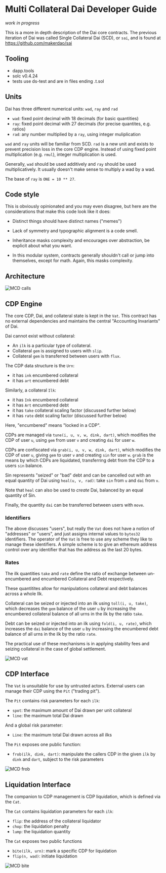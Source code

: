 # Multi Collateral Dai Developer Guide

*work in progress*

This is a more in depth description of the Dai core contracts. The
previous iteration of Dai was called Single Collateral Dai (SCD), or
`sai`, and is found at https://github.com/makerdao/sai


## Tooling

- dapp.tools
- solc v0.4.24
- tests use ds-test and are in files ending .t.sol


## Units

Dai has three different numerical units: `wad`, `ray` and `rad`

- `wad`: fixed point decimal with 18 decimals (for basic quantities)
- `ray`: fixed point decimal with 27 decimals (for precise quantites, e.g. ratios)
- `rad`: any number multiplied by a `ray`, using integer muliplication

`wad` and `ray` units will be familiar from SCD. `rad` is a new unit and
exists to prevent precision loss in the core CDP engine. Instead of
using fixed point multiplication (e.g. `rmul`), integer multiplication is used.

Generally, `wad` should be used additively and `ray` should be used
multiplicatively. It usually doesn't make sense to multiply a wad by a
wad.

The base of `ray` is `ONE = 10 ** 27`.


## Code style

This is obviously opinionated and you may even disagree, but here are
the considerations that make this code look like it does:

- Distinct things should have distinct names ("memes")

- Lack of symmetry and typographic alignment is a code smell.

- Inheritance masks complexity and encourages over abstraction, be
  explicit about what you want.

- In this modular system, contracts generally shouldn't call or jump
  into themselves, except for math. Again, this masks complexity.


## Architecture

![MCD calls](img/mcd-calls.png)

## CDP Engine

The core CDP, Dai, and collateral state is kept in the `Vat`. This
contract has no external dependencies and maintains the central
"Accounting Invariants" of Dai.

Dai cannot exist without collateral:

- An `ilk` is a particular type of collateral.
- Collateral `gem` is assigned to users with `slip`.
- Collateral `gem` is transferred between users with `flux`.

The CDP data structure is the `Urn`:

- it has `ink` encumbered collateral
- it has `art` encumbered debt

Similarly, a collateral `Ilk`:

- it has `Ink` encumbered collateral
- it has `Art` encumbered debt
- it has `take` collateral scaling factor (discussed further below)
- it has `rate` debt scaling factor (discussed further below)

Here, "encumbered" means "locked in a CDP".

CDPs are managed via `tune(i, u, v, w, dink, dart)`, which modifies the
CDP of user `u`, using `gem` from user `v` and creating `dai` for user
`w`.

CDPs are confiscated via `grab(i, u, v, w, dink, dart)`, which modifies
the CDP of user `u`, giving `gem` to user `v` and creating `sin` for
user `w`. `grab` is the means by which CDPs are liquidated, transferring
debt from the CDP to a users `sin` balance.

Sin represents "seized" or "bad" debt and can be cancelled out with an
equal quantity of Dai using `heal(u, v, rad)`: take `sin` from `u` and
`dai` from `v`.

Note that `heal` can also be used to *create* Dai, balanced by an equal
quantity of Sin.

Finally, the quantity `dai` can be transferred between users with `move`.

### Identifiers

The above discusses "users", but really the `Vat` does not have a
notion of "addresses" or "users", and just assigns internal values to
`bytes32` identifiers. The operator of the `Vat` is free to use any
scheme they like to manage these identifiers. A simple scheme
is to give an ethereum address control over any identifier that has the
address as the last 20 bytes.


### Rates

The ilk quantities `take` and `rate` define the ratio of exchange
between un-encumbered and encumbered Collateral and Debt respectively.

These quantitites allow for manipulations collateral and debt balances
across a whole Ilk.

Collateral can be seized or injected into an ilk using `toll(i, u, take)`,
which decreases the `gem` balance of the user `u` by increasing the
encumbered collateral balance of all urns in the ilk by the ratio
`take`.

Debt can be seized or injected into an ilk using `fold(i, u, rate)`,
which increases the `dai` balance of the user `u` by increasing the
encumbered debt balance of all urns in the ilk by the ratio `rate`.

The practical use of these mechanisms is in applying stability fees and
seizing collateral in the case of global settlement.

![MCD vat](img/mcd-vat.png)


## CDP Interface

The `Vat` is unsuitable for use by untrusted actors. External
users can manage their CDP using the `Pit` ("trading pit").

The `Pit` contains risk parameters for each `ilk`:

- `spot`: the maximum amount of Dai drawn per unit collateral
- `line`: the maximum total Dai drawn

And a global risk parameter:

- `Line`: the maximum total Dai drawn across all ilks

The `Pit` exposes one public function:

- `frob(ilk, dink, dart)`: manipulate the callers CDP in the given `ilk`
  by `dink` and `dart`, subject to the risk parameters

![MCD frob](img/mcd-frob.png)


## Liquidation Interface

The companion to CDP management is CDP liquidation, which is defined via
the `Cat`.

The `Cat` contains liquidation parameters for each `ilk`:

- `flip`: the address of the collateral liquidator
- `chop`: the liquidation penalty
- `lump`: the liquidation quantity

The `Cat` exposes two public functions

- `bite(ilk, urn)`: mark a specific CDP for liquidation
- `flip(n, wad)`: initiate liquidation

![MCD bite](img/mcd-bite.png)
